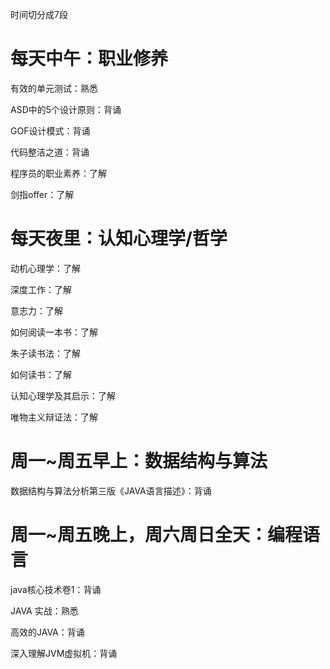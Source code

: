 时间切分成7段

# 每天中午：职业修养

有效的单元测试：熟悉

ASD中的5个设计原则：背诵

GOF设计模式：背诵

代码整洁之道：背诵

程序员的职业素养：了解

剑指offer：了解

# 每天夜里：认知心理学/哲学

动机心理学：了解

深度工作：了解

意志力：了解

如何阅读一本书：了解

朱子读书法：了解

如何读书：了解

认知心理学及其启示：了解

唯物主义辩证法：了解

# 周一~周五早上：数据结构与算法

数据结构与算法分析第三版《JAVA语言描述》：背诵

# 周一~周五晚上，周六周日全天：编程语言

java核心技术卷1：背诵

JAVA 实战：熟悉

高效的JAVA：背诵

深入理解JVM虚拟机：背诵
